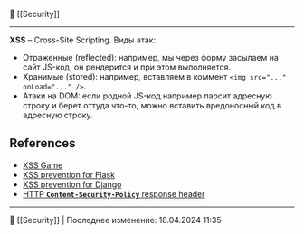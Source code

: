 📁 [[Security]]

----
**XSS** – Cross-Site Scripting. Виды атак:
- Отраженные (reflected): например, мы через форму засылаем на сайт JS-код, он рендерится и при этом выполняется.
- Хранимые (stored): например, вставляем в коммент `<img src="..." onLoad="..." />`.
- Атаки на DOM: если родной JS-код например парсит адресную строку и берет оттуда что-то, можно вставить вредоносный код в адресную строку.

## References
- [XSS Game](https://xss-game.appspot.com/level1)
- [XSS prevention for Flask](https://semgrep.dev/docs/cheat-sheets/flask-xss/)
- [XSS prevention for Django](https://semgrep.dev/docs/cheat-sheets/django-xss/)
- [HTTP **`Content-Security-Policy`** response header](https://developer.mozilla.org/en-US/docs/Web/HTTP/Headers/Content-Security-Policy)



----
📂 [[Security]] | Последнее изменение: 18.04.2024 11:35